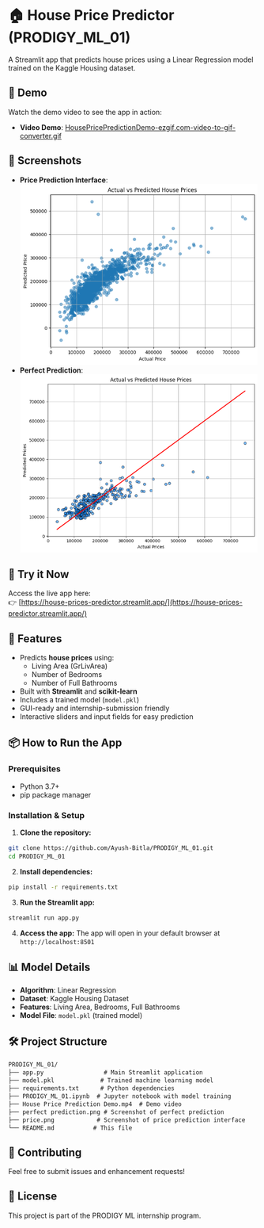 # 🏠 House Price Predictor (PRODIGY_ML_01)

A Streamlit app that predicts house prices using a Linear Regression model trained on the Kaggle Housing dataset.

## 🎥 Demo
Watch the demo video to see the app in action:
- **Video Demo**: [HousePricePredictionDemo-ezgif.com-video-to-gif-converter.gif](./HousePricePredictionDemo-ezgif.com-video-to-gif-converter.gif)

## 📸 Screenshots
- **Price Prediction Interface**: ![Price Prediction](./price.png)
- **Perfect Prediction**: ![Perfect Prediction](./perfect%20prediction.png)

## 🚀 Try it Now
Access the live app here:  
👉 [https://house-prices-predictor.streamlit.app/](https://house-prices-predictor.streamlit.app/)

## 🧠 Features
- Predicts **house prices** using:
  - Living Area (GrLivArea)
  - Number of Bedrooms
  - Number of Full Bathrooms
- Built with **Streamlit** and **scikit-learn**
- Includes a trained model (`model.pkl`)
- GUI-ready and internship-submission friendly
- Interactive sliders and input fields for easy prediction

## 📦 How to Run the App

### Prerequisites
- Python 3.7+
- pip package manager

### Installation & Setup

1. **Clone the repository:**
```bash
git clone https://github.com/Ayush-Bitla/PRODIGY_ML_01.git
cd PRODIGY_ML_01
```

2. **Install dependencies:**
```bash
pip install -r requirements.txt
```

3. **Run the Streamlit app:**
```bash
streamlit run app.py
```

4. **Access the app:**
The app will open in your default browser at `http://localhost:8501`

## 📊 Model Details
- **Algorithm**: Linear Regression
- **Dataset**: Kaggle Housing Dataset
- **Features**: Living Area, Bedrooms, Full Bathrooms
- **Model File**: `model.pkl` (trained model)

## 🛠️ Project Structure
```
PRODIGY_ML_01/
├── app.py                 # Main Streamlit application
├── model.pkl             # Trained machine learning model
├── requirements.txt      # Python dependencies
├── PRODIGY_ML_01.ipynb  # Jupyter notebook with model training
├── House Price Prediction Demo.mp4  # Demo video
├── perfect prediction.png # Screenshot of perfect prediction
├── price.png            # Screenshot of price prediction interface
└── README.md           # This file
```

## 🤝 Contributing
Feel free to submit issues and enhancement requests!

## 📝 License
This project is part of the PRODIGY ML internship program.
